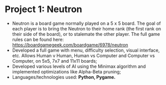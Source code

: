 # Project 1: Neutron

* Neutron is a board game normally played on a 5 x 5 board. The goal of each player is to bring the Neutron to their home rank (the first rank on their side of the board), or to stalemate the other player. The full game rules can be found here: https://boardgamegeek.com/boardgame/6978/neutron
* Developed a full game with menu, difficulty selection, visual interface, etc. Allows Human v Human, Human vs Computer and Computer vs Computer, on 5x5, 7x7 and 11x11 boards;
* Developed various levels of AI using the Minimax algorithm and implemented optimizations like Alpha-Beta pruning;
* Languages/technologies used: **Python, Pygame.**
